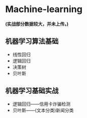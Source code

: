 # Machine-learning

**(实战部分数据较大，并未上传。)**

## 机器学习算法基础
- 线性回归
- 逻辑回归
- 决策树
- 贝叶斯
## 机器学习基础实战
- 逻辑回归——信用卡诈骗检测
- 贝叶斯——(文本分类)新闻分类

